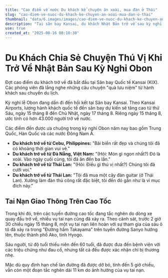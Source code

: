 ```yaml
---
title: "Cao điểm về nước Du khách kể chuyện ăn xoài, mua đàn ở Thái"
slug: "cao-diem-ve-nuoc-du-khach-ke-chuyen-an-xoai-mua-dan-o-thai"
thumbnail: "data/6.images/images/cao-diem-ve-nuoc-du-khach-ke-chuyen-an-xoai-mua-dan-o-thai.webp"
description: "Tại sân bay Kansai, du khách Nhật Bản trở về sau kỳ nghỉ lễ Obon đã chia sẻ những kỷ niệm đáng nhớ về chuyến đi, từ việc thưởng thức xoài ở Đà Nẵng đến mua đàn thủ công ở Thái Lan. Bài viết cũng cập nhật về tình hình kẹt xe trên cao tốc."
use: true
created_at: "2025-08-16 08:10:30"
---
```


# Du Khách Chia Sẻ Chuyện Thú Vị Khi Trở Về Nhật Bản Sau Kỳ Nghỉ Obon

Đợt cao điểm du khách trở về đã bắt đầu tại Sân bay Quốc tế Kansai (KIX). Các phóng viên đã lắng nghe những câu chuyện "quà lưu niệm" từ hành khách sau chuyến du lịch.

Kỳ nghỉ lễ Obon đang dần đi đến hồi kết tại Sân bay Kansai. Theo Kansai Airports, lượng hành khách quốc tế đến sân bay dự kiến sẽ tăng cao từ thứ Sáu, ngày 15 tháng 8 đến Chủ Nhật, ngày 17 tháng 8. Riêng ngày 15 tháng 8, ước tính có hơn 43.000 người trở về nước.

Các điểm đến được ưa chuộng trong kỳ nghỉ Obon năm nay bao gồm Trung Quốc, Hàn Quốc và các nước Đông Nam Á.

*   **Du khách trở về từ Cebu, Philippines:** "Bãi biển rất đẹp và chúng tôi đã có khoảng thời gian vui vẻ."
*   **Du khách trở về từ Đà Nẵng, Việt Nam:** "(Hỏi: Món gì ngon nhất?) Đó là xoài. Vào ngày cuối cùng, tôi đã ăn đến ba lần."
*   **Du khách trở về từ Thái Lan:** "(Hỏi: Điều gì thú vị nhất?) Chúng tôi đã cưỡi voi."
*   **Du khách trở về từ Thái Lan:** "Tôi đã mua một cây đàn guitar (ở Thái Lan). Xưởng làm đàn thủ công rất đặc biệt, tôi đến đó gần như là vì mục đích này."

## Tai Nạn Giao Thông Trên Cao Tốc

Trong khi đó, trên các tuyến đường cao tốc đang tắc nghẽn do dòng xe quay đầu trở về, nhiều vụ tai nạn cũng đã xảy ra. Theo cảnh sát, trước 2 giờ 30 chiều ngày 15 tháng 8, một vụ tai nạn liên hoàn với sự tham gia của sáu ô tô đã xảy ra trong "Đường hầm Takayama" trên tuyến đường Sanyo hướng lên, thuộc thành phố Ako, tỉnh Hyogo.

Sáu người, từ độ tuổi thiếu niên đến 60 tuổi, đã được đưa đến bệnh viện với các triệu chứng như đau cổ, nhưng tất cả đều được xác nhận chỉ bị thương nhẹ.

Mặc dù quy định hạn chế làn đường đã được dỡ bỏ, tính đến 5 giờ chiều, vẫn còn một đoạn tắc nghẽn dài 11 km do ảnh hưởng của vụ tai nạn.